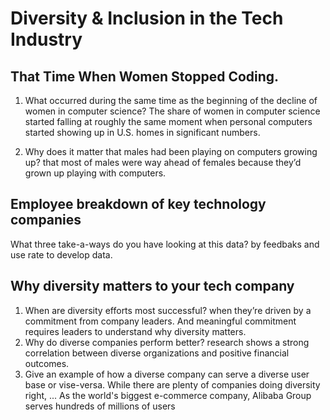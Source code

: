 # Diversity & Inclusion in the Tech Industry


## That Time When Women Stopped Coding.

1. What occurred during the same time as the beginning of the decline of women in computer science?
The share of women in computer science started falling at roughly the same moment when personal computers started showing up in U.S. homes in significant numbers.

2. Why does it matter that males had been playing on computers growing up?
that most of males were way ahead of females because they’d grown up playing with computers.


## Employee breakdown of key technology companies

What three take-a-ways do you have looking at this data?
 by feedbaks and use rate to develop data.

## Why diversity matters to your tech company

1. When are diversity efforts most successful?
when they’re driven by a commitment from company leaders. And meaningful commitment requires leaders to understand why diversity matters.
2. Why do diverse companies perform better?
research shows a strong correlation between diverse organizations and positive financial outcomes.
3. Give an example of how a diverse company can serve a diverse user base or vise-versa.
While there are plenty of companies doing diversity right, ... As the world's biggest e-commerce company, Alibaba Group serves hundreds of millions of users



























